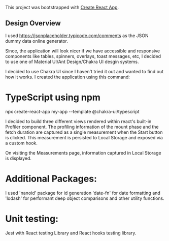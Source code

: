This project was bootstrapped with
[Create React App](https://github.com/facebook/create-react-app).

## Design Overview

I used https://jsonplaceholder.typicode.com/comments as the JSON dummy data online generator.

Since, the application will look nicer if we have accessible and responsive components like tables, spinners, overlays, toast messages, etc, I decided to use one of Material UI/Ant Design/Chakra UI desgin systems.

I decided to use Chakra UI since I haven't tried it out and wanted to find out how it works. I created the application using this command:

# TypeScript using npm

npx create-react-app my-app --template @chakra-ui/typescript

I decided to build three different views rendered within react's built-in Profiler component. The profiling information of the mount phase and the fetch duration are captured as a single measurement when the Start button is clicked. This measurement is persisted to Local Storage and exposed via a custom hook.

On visiting the Measurements page, information captured in Local Storage is displayed.

# Additional Packages:

I used 'nanoid' package for id generation
'date-fn' for date formatting and
'lodash' for performant deep object comparisons and other utility functions.

# Unit testing:

Jest with React testing Library and React hooks testing library.
